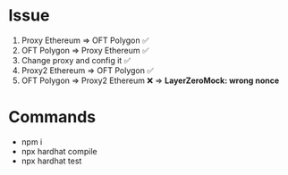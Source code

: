 # Issue
1. Proxy Ethereum => OFT Polygon ✅
2. OFT Polygon => Proxy Ethereum ✅
3. Change proxy and config it ✅
4. Proxy2 Ethereum => OFT Polygon ✅
5. OFT Polygon => Proxy2 Ethereum ❌
=> **LayerZeroMock: wrong nonce**
# Commands
- npm i
- npx hardhat compile
- npx hardhat test